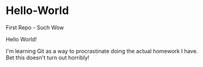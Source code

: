 # Hello-World
First Repo - Such Wow

Hello World!

I'm learning Git as a way to procrastinate doing the actual homework I have. 
Bet this doesn't turn out horribly!
